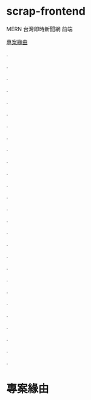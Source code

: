 # scrap-frontend
MERN 台灣即時新聞網 前端

[專案緣由](#專案緣由)

.

.

.

.

.

.

.

.

.

.

.

.

.

.

.

.

.

.

.

.

.

.

.

.

.

.

.



# 專案緣由

